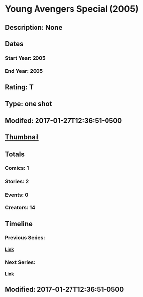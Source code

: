 # Young Avengers Special (2005)
## Description: None
## Dates
### Start Year: 2005
### End Year: 2005
## Rating: T
## Type: one shot
## Modifed: 2017-01-27T12:36:51-0500
## [Thumbnail](http://i.annihil.us/u/prod/marvel/i/mg/b/40/image_not_available.jpg)
## Totals
### Comics: 1
### Stories: 2
### Events: 0
### Creators: 14
## Timeline
### Previous Series: 
#### [Link]()
### Next Series: 
#### [Link]()
## Modified: 2017-01-27T12:36:51-0500